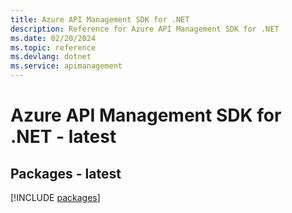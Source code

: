 ```yaml
---
title: Azure API Management SDK for .NET
description: Reference for Azure API Management SDK for .NET
ms.date: 02/20/2024
ms.topic: reference
ms.devlang: dotnet
ms.service: apimanagement
---
```

# Azure API Management SDK for .NET - latest
## Packages - latest
[!INCLUDE [packages](api-management-index.md)]